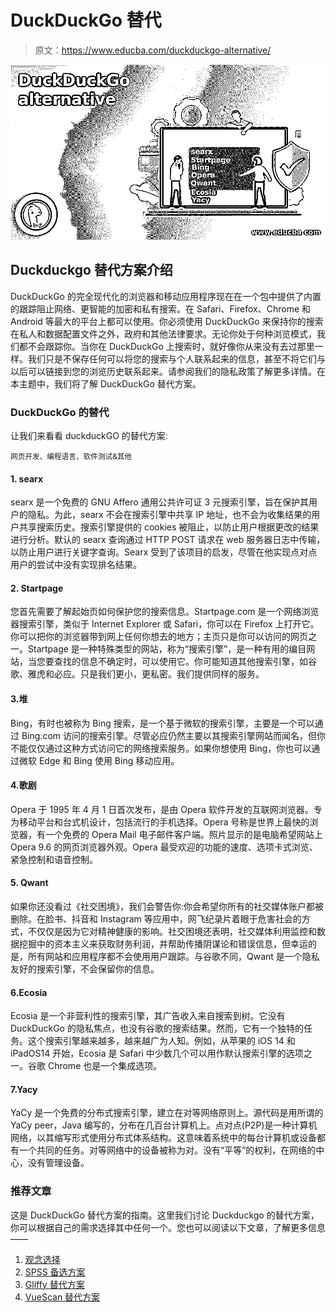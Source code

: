 # DuckDuckGo 替代

> 原文：<https://www.educba.com/duckduckgo-alternative/>

![DuckDuckGo alternative](img/32f2548cfc18e348edffff2a5b0a570b.png)



## Duckduckgo 替代方案介绍

DuckDuckGo 的完全现代化的浏览器和移动应用程序现在在一个包中提供了内置的跟踪阻止网络、更智能的加密和私有搜索。在 Safari、Firefox、Chrome 和 Android 等最大的平台上都可以使用。你必须使用 DuckDuckGo 来保持你的搜索在私人和数据配置文件之外，政府和其他法律要求。无论你处于何种浏览模式，我们都不会跟踪你。当你在 DuckDuckGo 上搜索时，就好像你从来没有去过那里一样。我们只是不保存任何可以将您的搜索与个人联系起来的信息，甚至不将它们与以后可以链接到您的浏览历史联系起来。请参阅我们的隐私政策了解更多详情。在本主题中，我们将了解 DuckDuckGo 替代方案。

### DuckDuckGo 的替代

让我们来看看 duckduckGO 的替代方案:

<small>网页开发、编程语言、软件测试&其他</small>

#### 1\. searx

searx 是一个免费的 GNU Affero 通用公共许可证 3 元搜索引擎，旨在保护其用户的隐私。为此，searx 不会在搜索引擎中共享 IP 地址，也不会为收集结果的用户共享搜索历史。搜索引擎提供的 cookies 被阻止，以防止用户根据更改的结果进行分析。默认的 searx 查询通过 HTTP POST 请求在 web 服务器日志中传输，以防止用户进行关键字查询。Searx 受到了该项目的启发，尽管在他实现点对点用户的尝试中没有实现排名结果。

#### 2\. Startpage

您首先需要了解起始页如何保护您的搜索信息。Startpage.com 是一个网络浏览器搜索引擎，类似于 Internet Explorer 或 Safari，你可以在 Firefox 上打开它。你可以把你的浏览器带到网上任何你想去的地方；主页只是你可以访问的网页之一。Startpage 是一种特殊类型的网站，称为“搜索引擎”，是一种有用的编目网站，当您要查找的信息不确定时，可以使用它。你可能知道其他搜索引擎，如谷歌、雅虎和必应。只是我们更小，更私密。我们提供同样的服务。

#### 3.堆

Bing，有时也被称为 Bing 搜索，是一个基于微软的搜索引擎，主要是一个可以通过 Bing.com 访问的搜索引擎。尽管必应仍然主要以其搜索引擎网站而闻名，但你不能仅仅通过这种方式访问它的网络搜索服务。如果你想使用 Bing，你也可以通过微软 Edge 和 Bing 使用 Bing 移动应用。

#### 4.歌剧

Opera 于 1995 年 4 月 1 日首次发布，是由 Opera 软件开发的互联网浏览器。专为移动平台和台式机设计，包括流行的手机选择。Opera 号称是世界上最快的浏览器，有一个免费的 Opera Mail 电子邮件客户端。照片显示的是电脑希望网站上 Opera 9.6 的网页浏览器外观。Opera 最受欢迎的功能的速度、选项卡式浏览、紧急控制和语音控制。

#### 5\. Qwant

如果你还没看过《社交困境》，我们会警告你:你会希望你所有的社交媒体账户都被删除。在脸书、抖音和 Instagram 等应用中，网飞纪录片着眼于危害社会的方式，不仅仅是因为它对精神健康的影响。社交困境还表明，社交媒体利用监控和数据挖掘中的资本主义来获取财务利润，并帮助传播阴谋论和错误信息，但幸运的是，所有网站和应用程序都不会使用用户跟踪。与谷歌不同，Qwant 是一个隐私友好的搜索引擎，不会保留你的信息。

#### 6.Ecosia

Ecosia 是一个非营利性的搜索引擎，其广告收入来自搜索到树。它没有 DuckDuckGo 的隐私焦点，也没有谷歌的搜索结果。然而，它有一个独特的任务。这个搜索引擎越来越多，越来越广为人知。例如，从苹果的 iOS 14 和 iPadOS14 开始，Ecosia 是 Safari 中少数几个可以用作默认搜索引擎的选项之一。谷歌 Chrome 也是一个集成选项。

#### 7.Yacy

YaCy 是一个免费的分布式搜索引擎，建立在对等网络原则上。源代码是用所谓的 YaCy peer，Java 编写的，分布在几百台计算机上。点对点(P2P)是一种计算机网络，以其缩写形式使用分布式体系结构。这意味着系统中的每台计算机或设备都有一个共同的任务。对等网络中的设备被称为对。没有“平等”的权利，在网络的中心，没有管理设备。

### 推荐文章

这是 DuckDuckGo 替代方案的指南。这里我们讨论 Duckduckgo 的替代方案，你可以根据自己的需求选择其中任何一个。您也可以阅读以下文章，了解更多信息——

1.  [观念选择](https://www.educba.com/notion-alternatives/)
2.  [SPSS 备选方案](https://www.educba.com/spss-alternative/)
3.  [Gliffy 替代方案](https://www.educba.com/gliffy-alternative/)
4.  [VueScan 替代方案](https://www.educba.com/vuescan-alternative/)





